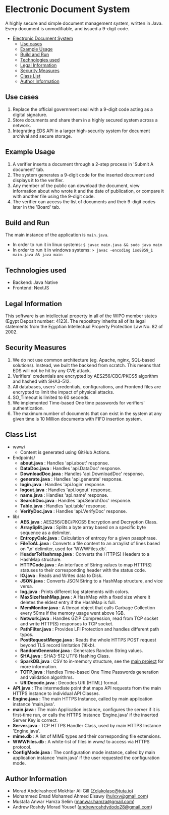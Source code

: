# Electronic Document System
A highly secure and simple document management system, written in Java. Every document is unmodifiable, and issued a 9-digit code.

- [Electronic Document System](#electronic-document-system)
  - [Use cases](#use-cases)
  - [Example Usage](#example-usage)
  - [Build and Run](#build-and-run)
  - [Technologies used](#technologies-used)
  - [Legal Information](#legal-information)
  - [Security Measures](#security-measures)
  - [Class List](#class-list)
  - [Author Information](#author-information)


## Use cases
1. Replace the official government seal with a 9-digit code acting as a digital signature.
2. Store documents and share them in a highly secured system across a network.
3. Integrating EDS API in a larger high-security system for document archival and secure storage.

## Example Usage
1. A verifier inserts a document through a 2-step process in 'Submit A document' tab.
2. The system generates a 9-digit code for the inserted document and displays it to the verifier.
3. Any member of the public can download the document, view information about who wrote it and the date of publication, or compare it with another file using the 9-digit code.
4. The verifier can access the list of documents and their 9-digit codes later in the 'Board' tab.

## Build and Run
The main instance of the application is `main.java`.
- In order to run it in linux systems: `$ javac main.java && sudo java main`
- In order to run it in windows systems: `> javac -encoding iso8859_1 main.java && java main`

## Technologies used
- Backend: Java Native
- Frontend: NextJS

## Legal Information
This software is an intellectual property in all of the WIPO member states (Egypt Deposit number: 4123). The repository inherits all of its legal statements from the Egyptian Intellectual Property Protection Law No. 82 of 2002.

## Security Measures
1. We do not use common architecture (eg. Apache, nginx, SQL-based solutions). Instead, we built the backend from scratch. This means that EDS will not be hit by any CVE attack.
2. Verifiers' credentials are encrypted by AES256/CBC/PKCS5 algorithm and hashed with SHA3-512.
3. All databases, users' credentials, configurations, and Frontend files are encrypted to limit the impact of physical attacks.
4. SO_Timeout is limited to 60 seconds.
5. We implemented Time-based One time passwords for verifiers' authentication.
6. The maximum number of documents that can exist in the system at any given time is 10 Million documents with FIFO insertion system.

## Class List
- www/
    - Content is generated using GitHub Actions.
- Endpoints/
    - **about.java** : Handles 'api.about' response.
    - **DataDoc.java** : Handles 'api.DataDoc' response.
    - **DownloadDoc.java** : Handles 'api.DownloadDoc' response.
    - **generate.java** : Handles 'api.generate' response.
    - **login.java** : Handles 'api.login' response.
    - **logout.java** : Handles 'api.logout' response.
    - **name.java** : Handles 'api.name' response.
    - **SearchDoc.java** : Handles 'api.SearchDoc' response.
    - **Table.java** : Handles 'api.table' response.
    - **VerifyDoc.java** : Handles 'api.VerifyDoc' response.
- lib/
    - **AES.java** : AES256/CBC/PKCS5 Encryption and Decryption Class.
    - **ArraySplit.java** : Splits a byte array based on a specific byte sequence as a delimiter.
    - **EntropyCalc.java** : Calculation of entropy for a given passphrase.
    - **FileToAL.java** : Converts a file content to an arraylist of lines based on '\n' delimiter, used for 'WWWFiles.db'.
    - **HeaderToHashmap.java** : Converts the HTTP(S) Headers to a HashMap structure.
    - **HTTPCode.java** : An interface of String values to map HTTP(S) statuses to their corresponding header with the status code.
    - **IO.java** : Reads and Writes data to Disk.
    - **JSON.java** : Converts JSON String to a HashMap structure, and vice versa.
    - **log.java** : Prints different log statements with colors.
    - **MaxSizeHashMap.java** : A HashMap with a fixed size where it deletes the eldest entry if the HashMap is full.
    - **MemMonitor.java** : A thread object that calls Garbage Collection every 50ms if the memory usage went above 1GB.
    - **Network.java** : Handles GZIP Compression, read from TCP socket and write HTTP(S) responses to TCP socket.
    - **PathFilter.java** : Provides LFI Protection and handles different path typos.
    - **PostRequestMerge.java** : Reads the whole HTTPS POST request beyond TLS record limitation (16kb).
    - **RandomGenerator.java** : Generates Random String values.
    - **SHA.java** : SHA3-512 UTF8 Hashing Class.
    - **SparkDB.java** : CSV to in-memory structure, see the [main project](https://github.com/NaDeSys/SparkDB) for more information.
    - **TOTP.java** : Handles Time-based One Time Passwords generation and validation algorithms.
    - **URIDecode.java** : Decodes URI (HTML) format.
- **API.java** : The intermediate point that maps API requests from the main HTTPS instance to individual API Classes.
- **Engine.java** : The main HTTPS Instance, called by main application instance 'main.java'.
- **main.java** : The main Application instance, configures the server if it is first-time run, or calls the HTTPS Instance 'Engine.java' if the inserted Server Key is correct.
- **Server.java** : TCP HTTPS Handler Class, used by main HTTPS Instance 'Engine.java'.
- **mime.db** : A list of MIME types and their corresponding file extensions.
- **WWWFiles.db** : A white-list of files in www/ to access via HTTPS protocol.
- **ConfigMode.java** : The configuration mode instance, called by main application instance 'main.java' if the user requested the configuration mode.

## Author Information
- Morad Abdelrasheed Mokhtar Ali Gill (Zelakolase@tuta.io)
- Mohammed Emad Mohamed Ahmed Elsawy (hulxxv@gmail.com)
- Mustafa Anwar Hamza Selim (manwar.hamza@gmail.com)
- Andrew Roshdy Morad Yousef (andrewroshdydodo28@gmail.com)